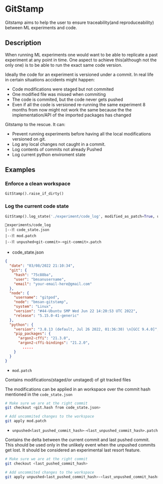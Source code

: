 # GitStamp

Gitstamp aims to help the user to ensure traceability(and reproduceability) between ML experiments and code.

## Description
When running ML experiments one would want to be able to replicate a past experiment at any point in time. One aspect to achieve this(although not the only one) is to be able to run the exact same code version.

Ideally the code for an experiment is versioned under a commit. In real life in certain situations accidents might happen:
 - Code modifications were staged but not commited
 - One modified file was missed when commiting
 - The code is commited, but the code never gets pushed 
 - Even if all the code is versioned re-running the same experiment 8 months from now might not work the same because the the implementation/API of the imported packages has changed 

Gitstamp to the rescue. It can:
- Prevent running experiments before having all the local modifications versioned on git.
- Log any local changes not caught in a commit.
- Log contents of commits not already Pushed
- Log current python enviroment state

## Examples

### Enforce a clean workspace
```py
GitStamp().raise_if_dirty()
```

### Log the current code state
```py
GitStamp().log_state('./experiment/code_log', modified_as_patch=True, unpushed_as_patch=True)
```
```
📁experiments/code_log
|--🗎 code_state.json
|--🗎 mod.patch
|--🗎 unpushed<git-commit>-<git-commit>.patch
```
- code_state.json
```json
{
  "date": "03/08/2022 21:10:34",
  "git": {
    "hash": "75c88ba",
    "user": "bmsanusername",
    "email": "your-email-here@gmail.com"
  },
  "node": {
    "username": "gitpod",
    "node": "bmsan-gitstamp",
    "system": "Linux",
    "version": "#44-Ubuntu SMP Wed Jun 22 14:20:53 UTC 2022",
    "release": "5.15.0-41-generic"
  },
  "python": {
    "version": "3.8.13 (default, Jul 26 2022, 01:36:30) \n[GCC 9.4.0]",
    "pip_packages": {
      "argon2-cffi": "21.3.0",
      "argon2-cffi-bindings": "21.2.0",
        .....
    }
  }
}
```

- `mod.patch`

Contains modifications(staged/or unstaged) of git tracked files

The modifications can be applied in an workspace over the commit hash mentioned in the `code_state.json`
```bash
# Make sure we are at the right commit
git checkout <git.hash from code_state.json>

# Add uncommited changes to the workspace
git apply mod.patch
```

- `unpushed<last_pushed_commit_hash>-<last_unpushed_commit_hash>.patch`

Contains the delta between the current commit and last pushed commit.
This should be used only in the unlikely event when the unpushed commits get lost.
It should be considered an experimental last resort feature.


```bash
# Make sure we are at the right commit
git checkout <last_pushed_commit_hash>

# Add uncommited changes to the workspace
git apply unpushed<last_pushed_commit_hash>-<last_unpushed_commit_hash>.patch
```

